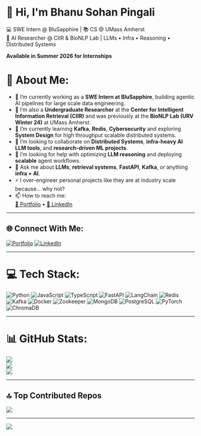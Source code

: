 
# 👋 Hi, I'm Bhanu Sohan Pingali

💻 SWE Intern @ BluSapphire | 📚 CS @ UMass Amherst  
🔬 AI Researcher @ CIIR & BioNLP Lab | LLMs • Infra • Reasoning • Distributed Systems


**Available in Summer 2026 for Internships**

# 💫 About Me:
- 🔭 I’m currently working as a **SWE Intern at BluSapphire**, building agentic AI pipelines for large scale data engineering.
- 🧠 I’m also a **Undergraduate Researcher** at the **Center for Intelligent Information Retrieval (CIIR)** and was previously at the **BioNLP Lab (URV Winter 24)** at UMass Amherst.
- 🌱 I’m currently learning **Kafka**, **Redis**, **Cybersecurity** and exploring **System Design** for high throughput scalable distributed systems.
- 👯 I’m looking to collaborate on **Distributed Systems**, **infra-heavy AI LLM tools**, and **research-driven ML projects**.
- 🤔 I’m looking for help with optimizing **LLM reasoning** and deploying **scalable** agent workflows.
- 💬 Ask me about **LLMs**, **retrieval systems**, **FastAPI**, **Kafka**, or anything **infra + AI**.
- ⚡ I over-engineer personal projects like they are at industry scale because… why not?
- 📫 How to reach me:  
  [📄 Portfolio](https://bpingali.netlify.app) • [💼 LinkedIn](https://linkedin.com/in/bhanu-sohan-pingali)

---

## 🌐 Connect With Me:
[![Portfolio](https://img.shields.io/badge/Portfolio-000?style=for-the-badge&logo=firefoxbrowser&logoColor=white)](https://bpingali.netlify.app)  [![LinkedIn](https://img.shields.io/badge/LinkedIn-0077B5?style=for-the-badge&logo=linkedin&logoColor=white)](https://linkedin.com/in/bhanu-sohan-pingali)

---

# 💻 Tech Stack:
![Python](https://img.shields.io/badge/Python-3670A0?style=for-the-badge&logo=python&logoColor=ffdd54)
![JavaScript](https://img.shields.io/badge/JavaScript-F7DF1E?style=for-the-badge&logo=javascript&logoColor=black)
![TypeScript](https://img.shields.io/badge/TypeScript-007ACC?style=for-the-badge&logo=typescript&logoColor=white)
![FastAPI](https://img.shields.io/badge/FastAPI-005571?style=for-the-badge&logo=fastapi)
![LangChain](https://img.shields.io/badge/LangChain-000000.svg?style=for-the-badge&logo=chainlink&logoColor=white)
![Redis](https://img.shields.io/badge/Redis-DC382D.svg?style=for-the-badge&logo=redis&logoColor=white)
![Kafka](https://img.shields.io/badge/Apache_Kafka-231F20?style=for-the-badge&logo=apachekafka&logoColor=white)
![Docker](https://img.shields.io/badge/Docker-0db7ed.svg?style=for-the-badge&logo=docker&logoColor=white)
![Zookeeper](https://img.shields.io/badge/ZooKeeper-FF9900?style=for-the-badge&logo=apachezookeeper&logoColor=white)
![MongoDB](https://img.shields.io/badge/MongoDB-4ea94b.svg?style=for-the-badge&logo=mongodb&logoColor=white)
![PostgreSQL](https://img.shields.io/badge/PostgreSQL-336791.svg?style=for-the-badge&logo=postgresql&logoColor=white)
![PyTorch](https://img.shields.io/badge/PyTorch-EE4C2C.svg?style=for-the-badge&logo=PyTorch&logoColor=white)
![ChromaDB](https://img.shields.io/badge/ChromaDB-yellow?style=for-the-badge&logoColor=black)

---

# 📊 GitHub Stats:

![](https://github-readme-stats.vercel.app/api?username=P-Bhanu-Sohan&theme=radical&hide_border=false&include_all_commits=true&count_private=true)  
![](https://github-readme-streak-stats.herokuapp.com/?user=P-Bhanu-Sohan&theme=radical&hide_border=false)  
![](https://github-readme-stats.vercel.app/api/top-langs/?username=P-Bhanu-Sohan&theme=radical&hide_border=false&layout=compact)

---

## 🔝 Top Contributed Repos
![](https://github-contributor-stats.vercel.app/api?username=P-Bhanu-Sohan&limit=3&theme=dark&combine_all_yearly_contributions=true)

---

[![](https://visitcount.itsvg.in/api?id=bhanuPingali&icon=0&color=0)](https://visitcount.itsvg.in)
